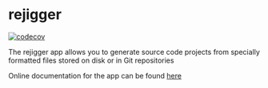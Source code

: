 # rejigger
[![codecov](https://codecov.io/gh/TheFriendlyCoder/rejigger/branch/main/graph/badge.svg?token=2JCLU3Y1JL)](https://codecov.io/gh/TheFriendlyCoder/rejigger)

The rejigger app allows you to generate source code projects from specially formatted files stored on disk or in Git repositories

Online documentation for the app can be found [here](https://thefriendlycoder.github.io/rejigger/)